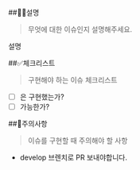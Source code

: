 ##💁‍♂️설명

> 무엇에 대한 이슈인지 설명해주세요.

설명

##✅체크리스트

> 구현해야 하는 이슈 체크리스트

- [ ] 은 구현했는가?
- [ ] 가능한가?

##🚨주의사항

> 이슈를 구현할 때 주의해야 할 사항

- develop 브렌치로 PR 보내야합니다.
